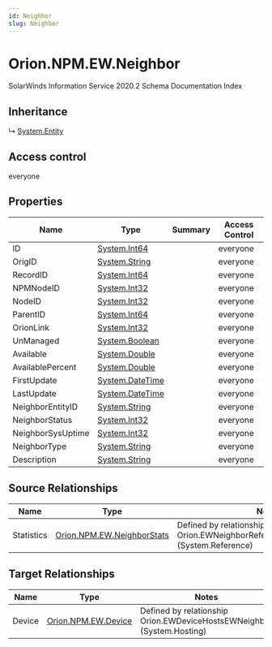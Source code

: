 ```yaml
---
id: Neighbor
slug: Neighbor
---
```


# Orion.NPM.EW.Neighbor

SolarWinds Information Service 2020.2 Schema Documentation Index

## Inheritance

↳ [System.Entity](./../System/Entity)

## Access control

everyone

## Properties

| Name | Type | Summary | Access Control |
| ------ | ------ | ------ | ------ |
| ID | [System.Int64](https://docs.microsoft.com/en-us/dotnet/api/system.int64) |  | everyone |
| OrigID | [System.String](https://docs.microsoft.com/en-us/dotnet/api/system.string) |  | everyone |
| RecordID | [System.Int64](https://docs.microsoft.com/en-us/dotnet/api/system.int64) |  | everyone |
| NPMNodeID | [System.Int32](https://docs.microsoft.com/en-us/dotnet/api/system.int32) |  | everyone |
| NodeID | [System.Int32](https://docs.microsoft.com/en-us/dotnet/api/system.int32) |  | everyone |
| ParentID | [System.Int64](https://docs.microsoft.com/en-us/dotnet/api/system.int64) |  | everyone |
| OrionLink | [System.Int32](https://docs.microsoft.com/en-us/dotnet/api/system.int32) |  | everyone |
| UnManaged | [System.Boolean](https://docs.microsoft.com/en-us/dotnet/api/system.boolean) |  | everyone |
| Available | [System.Double](https://docs.microsoft.com/en-us/dotnet/api/system.double) |  | everyone |
| AvailablePercent | [System.Double](https://docs.microsoft.com/en-us/dotnet/api/system.double) |  | everyone |
| FirstUpdate | [System.DateTime](https://docs.microsoft.com/en-us/dotnet/api/system.datetime) |  | everyone |
| LastUpdate | [System.DateTime](https://docs.microsoft.com/en-us/dotnet/api/system.datetime) |  | everyone |
| NeighborEntityID | [System.String](https://docs.microsoft.com/en-us/dotnet/api/system.string) |  | everyone |
| NeighborStatus | [System.Int32](https://docs.microsoft.com/en-us/dotnet/api/system.int32) |  | everyone |
| NeighborSysUptime | [System.Int32](https://docs.microsoft.com/en-us/dotnet/api/system.int32) |  | everyone |
| NeighborType | [System.String](https://docs.microsoft.com/en-us/dotnet/api/system.string) |  | everyone |
| Description | [System.String](https://docs.microsoft.com/en-us/dotnet/api/system.string) |  | everyone |

## Source Relationships

| Name | Type | Notes |
| ------ | ------ | ------ |
| Statistics | [Orion.NPM.EW.NeighborStats](./../Orion.NPM.EW/NeighborStats) | Defined by relationship Orion.EWNeighborReferencesEWNeighborStats (System.Reference) |

## Target Relationships

| Name | Type | Notes |
| ------ | ------ | ------ |
| Device | [Orion.NPM.EW.Device](./../Orion.NPM.EW/Device) | Defined by relationship Orion.EWDeviceHostsEWNeighbor (System.Hosting) |

